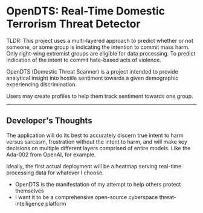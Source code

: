 # OpenDTS: Real-Time Domestic Terrorism Threat Detector

TLDR: This project uses a multi-layered approach to predict whether or not someone, or some group is indicating the intention to commit mass harm. Only right-wing extremist groups are eligible for data processing. To predict indication of the intent to commit hate-based acts of violence.

OpenDTS (Domestic Threat Scanner) is a project intended to provide analytical insight into hostile sentiment towards a given demographic experiencing discrimination.

Users may create profiles to help them track sentiment towards one group.

---

## Developer's Thoughts

The application will do its best to accurately discern true intent to harm versus sarcasm, frustration without the intent to harm, and will make key decisions on multiple different layers comprised of entire models. Like the Ada-002 from OpenAI, for example.

Ideally, the first actual deployment will be a heatmap serving real-time processing data for whatever I choose.

- OpenDTS is the manifestation of my attempt to help others protect themselves
- I want it to be a comprehensive open-source cyberspace threat-intelligence platform
